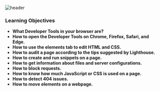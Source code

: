 ![header](https://capsule-render.vercel.app/api?type=venom&height=300&color=9FECEE&text=WEB%20DEV%20%20TOOLS&textBg=false&descAlign=50&desc=Understanding%20the%20concept%20of%20Developer%20tools&descSize=15&descAlignY=66)

  <h3><span>Learning Objectives</span><b></h3>
  
  * What Developer Tools in your browser are?
  * How to open the Developer Tools on Chrome, Firefox, Safari, and Edge.
  * How to use the elements tab to edit HTML and CSS.
  * How to audit a page according to the tips suggested by Lighthouse.
  * How to create and run snippets on a page.
  * How to get information about files and server configurations.
  * How to block requests.
  * How to know how much JavaScript or CSS is used on a page.
  * How to detect 404 issues.
  * How to move elements on a webpage.
